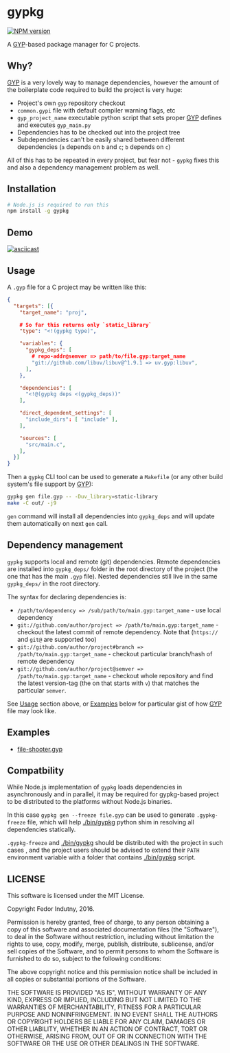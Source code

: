 # gypkg
[![NPM version](https://badge.fury.io/js/gypkg.svg)](http://badge.fury.io/js/gypkg)

A [GYP][0]-based package manager for C projects.

## Why?

[GYP][0] is a very lovely way to manage dependencies, however the amount of the
boilerplate code required to build the project is very huge:

* Project's own `gyp` repository checkout
* `common.gypi` file with default compiler warning flags, etc
* `gyp_project_name` executable python script that sets proper [GYP][0] defines
  and executes `gyp_main.py`
* Dependencies has to be checked out into the project tree
* Subdependencies can't be easily shared between different dependencies
  (`a` depends on `b` and `c`; `b` depends on `c`)

All of this has to be repeated in every project, but fear not - `gypkg` fixes
this and also a dependency management problem as well.

## Installation

```bash
# Node.js is required to run this
npm install -g gypkg
```

## Demo

[![asciicast](https://asciinema.org/a/48171.png)](https://asciinema.org/a/48171)

## Usage

A `.gyp` file for a C project may be written like this:
```json
{
  "targets": [{
    "target_name": "proj",

    # So far this returns only `static_library`
    "type": "<!(gypkg type)",

    "variables": {
      "gypkg_deps": [
        # repo-addr@semver => path/to/file.gyp:target_name
        "git://github.com/libuv/libuv@^1.9.1 => uv.gyp:libuv",
      ],
    },

    "dependencies": [
      "<!@(gypkg deps <(gypkg_deps))"
    ],

    "direct_dependent_settings": [
      "include_dirs": [ "include" ],
    ],

    "sources": [
      "src/main.c",
    ],
  }]
}
```

Then a `gypkg` CLI tool can be used to generate a `Makefile` (or any other
build system's file support by [GYP][0]):

```bash
gypkg gen file.gyp -- -Duv_library=static-library
make -C out/ -j9
```

`gen` command will install all dependencies into `gypkg_deps` and will update
them automatically on next `gen` call.

## Dependency management

`gypkg` supports local and remote (git) dependencies. Remote dependencies are
installed into `gypkg_deps/` folder in the root directory of the project (the
one that has the main `.gyp` file). Nested dependencies still live in the same
`gypkg_deps/` in the root directory.

The syntax for declaring dependencies is:

* `/path/to/dependency => /sub/path/to/main.gyp:target_name` - use local
  dependency
* `git://github.com/author/project => /path/to/main.gyp:target_name` -
  checkout the latest commit of remote dependency. Note that (`https://` and
  `git@` are supported too)
* `git://github.com/author/project#branch => /path/to/main.gyp:target_name` -
  checkout particular branch/hash of remote dependency
* `git://github.com/author/project@semver => /path/to/main.gyp:target_name` -
  checkout whole repository and find the latest version-tag (the on that starts
  with `v`) that matches the particular `semver`.

See [Usage][2] section above, or [Examples][3] below for particular gist of how
[GYP][0] file may look like.

## Examples

* [file-shooter.gyp][1]

## Compatbility

While Node.js implementation of `gypkg` loads dependencies in asynchronously and
in parallel, it may be required for gypkg-based project to be distributed to
the platforms without Node.js binaries.

In this case `gypkg gen --freeze file.gyp` can be used to generate
`.gypkg-freeze` file, which will help [./bin/gypkg][4] python shim in resolving
all dependencies statically.

`.gypkg-freeze` and [./bin/gypkg][4] should be distributed with the project in
such cases , and the project users should be advised to extend their `PATH`
environment variable with a folder that contains [./bin/gypkg][4] script.

## LICENSE

This software is licensed under the MIT License.

Copyright Fedor Indutny, 2016.

Permission is hereby granted, free of charge, to any person obtaining a
copy of this software and associated documentation files (the
"Software"), to deal in the Software without restriction, including
without limitation the rights to use, copy, modify, merge, publish,
distribute, sublicense, and/or sell copies of the Software, and to permit
persons to whom the Software is furnished to do so, subject to the
following conditions:

The above copyright notice and this permission notice shall be included
in all copies or substantial portions of the Software.

THE SOFTWARE IS PROVIDED "AS IS", WITHOUT WARRANTY OF ANY KIND, EXPRESS
OR IMPLIED, INCLUDING BUT NOT LIMITED TO THE WARRANTIES OF
MERCHANTABILITY, FITNESS FOR A PARTICULAR PURPOSE AND NONINFRINGEMENT. IN
NO EVENT SHALL THE AUTHORS OR COPYRIGHT HOLDERS BE LIABLE FOR ANY CLAIM,
DAMAGES OR OTHER LIABILITY, WHETHER IN AN ACTION OF CONTRACT, TORT OR
OTHERWISE, ARISING FROM, OUT OF OR IN CONNECTION WITH THE SOFTWARE OR THE
USE OR OTHER DEALINGS IN THE SOFTWARE.

[0]: https://gyp.gsrc.io/
[1]: https://github.com/indutny/file-shooter/blob/master/file-shooter.gyp
[2]: #usage
[3]: #examples
[4]: https://github.com/indutny/gypkg/blob/master/bin/gypkg
